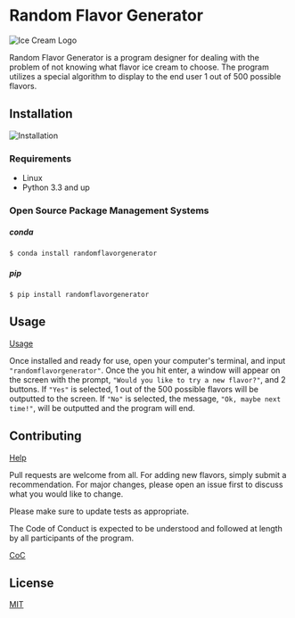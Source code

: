# Random Flavor Generator

![Ice Cream Logo](http://flavourflavour.com/wp-content/uploads/2014/11/cropped-logo1.png)

Random Flavor Generator is a program designer for dealing with the problem of not knowing what flavor ice cream to choose. The program utilizes a special algorithm to display to the end user 1 out of 500 possible flavors.

## Installation

![Installation](https://www.installation-international.com/.image/t_share/MTU0MzQxMDczODU1NTIyMTI4/installation-logo.jpg)

### Requirements
* Linux
* Python 3.3 and up

### Open Source Package Management Systems

##### conda

`$ conda install randomflavorgenerator`

##### pip

`$ pip install randomflavorgenerator` 

## Usage

[Usage](https://media.giphy.com/media/26AHPxxnSw1L9T1rW/giphy.gif)

Once installed and ready for use, open your computer's terminal, and input `"randomflavorgenerator"`. Once the you hit enter, a window will appear on the screen with the prompt, `"Would you like to try a new flavor?"`, and 2 buttons. If `"Yes"` is selected, 1 out of the 500 possible flavors will be outputted to the screen. If `"No"` is selected, the message, `"Ok, maybe next time!"`, will be outputted and the program will end.

## Contributing 

[Help](https://media.giphy.com/media/26AHPxxnSw1L9T1rW/giphy.gif)

Pull requests are welcome from all. For adding new flavors, simply submit a recommendation. For major changes, please open an issue first to discuss what you would like to change.

Please make sure to update tests as appropriate.

The Code of Conduct is expected to be understood and followed at length by all participants of the program.

[CoC](https://hub.crc.pitt.edu/user/cbk18/lab/tree/Week%208%2FRandom-Flavor-Generator%2FCoC.md)

## License

[MIT](https://choosealicense.com/licenses/mit/)





